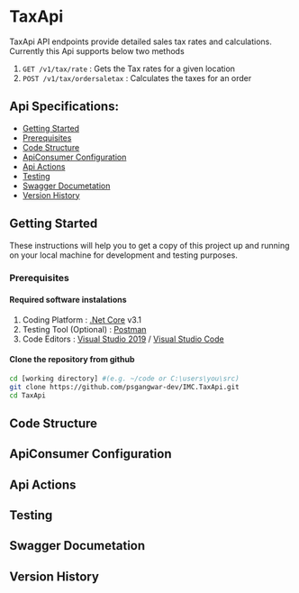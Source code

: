 # TaxApi

TaxApi API endpoints provide detailed sales tax rates and calculations. Currently this Api supports below two methods 
1. `GET /v1/tax/rate` : Gets the Tax rates for a given location
2. `POST /v1/tax/ordersaletax` : Calculates the taxes for an order

## Api Specifications:

* [Getting Started](#getting-started)
* [Prerequisites](#prerequisites)
* [Code Structure](#code-structure)
* [ApiConsumer Configuration](#api-configuration)
* [Api Actions](#api-actions) 
* [Testing](#testing)
* [Swagger Documetation](#api-swagger-field) 
* [Version History](#api-version-history) 


## Getting Started

These instructions will help you to get a copy of this project up and running on your local machine for development and testing purposes. 

### Prerequisites

#### Required software instalations

1. Coding Platform : [.Net Core](https://dotnet.microsoft.com/download) v3.1
1. Testing Tool (Optional) : [Postman](https://www.getpostman.com/downloads/)
1. Code Editors : [Visual Studio 2019](https://msdn.microsoft.com/en-us/) / [Visual Studio Code](https://code.visualstudio.com/download) 

#### Clone the repository from github

```bash
cd [working directory] #(e.g. ~/code or C:\users\you\src)
git clone https://github.com/psgangwar-dev/IMC.TaxApi.git
cd TaxApi
```
## Code Structure

## ApiConsumer Configuration

## Api Actions

## Testing

## Swagger Documetation

## Version History
